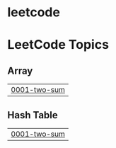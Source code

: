 # leetcode
<!---LeetCode Topics Start-->
# LeetCode Topics
## Array
|  |
| ------- |
| [0001-two-sum](https://github.com/sam-sly/leetcode/tree/master/0001-two-sum) |
## Hash Table
|  |
| ------- |
| [0001-two-sum](https://github.com/sam-sly/leetcode/tree/master/0001-two-sum) |
<!---LeetCode Topics End-->
